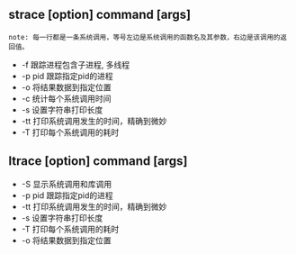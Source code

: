 ## strace [option] command [args]
```
note: 每一行都是一条系统调用，等号左边是系统调用的函数名及其参数，右边是该调用的返回值。
```
* -f 跟踪进程包含子进程, 多线程
* -p pid 跟踪指定pid的进程
* -o 将结果数据到指定位置
* -c 统计每个系统调用时间
* -s 设置字符串打印长度
* -tt 打印系统调用发生的时间，精确到微妙
* -T 打印每个系统调用的耗时

## ltrace [option] command [args]
* -S 显示系统调用和库调用
* -p pid 跟踪指定pid的进程
* -tt 打印系统调用发生的时间，精确到微妙
* -s 设置字符串打印长度
* -T 打印每个系统调用的耗时
* -o 将结果数据到指定位置

